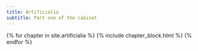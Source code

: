 ```yaml
---
title: Artificialia
subtitle: Part one of the cabinet
---
```

<section class="section p-0">
  <div class="columns is-multiline is-gapless">
    {% for chapter in site.artificialia %}
      {% include chapter_block.html %}
    {% endfor %}
  </div>
</section>
